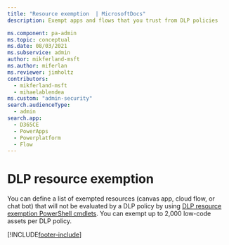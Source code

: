```yaml
---
title: "Resource exemption  | MicrosoftDocs"
description: Exempt apps and flows that you trust from DLP policies

ms.component: pa-admin
ms.topic: conceptual
ms.date: 08/03/2021
ms.subservice: admin
author: mikferland-msft
ms.author: miferlan
ms.reviewer: jimholtz
contributors:
  - mikferland-msft
  - mihaelablendea
ms.custom: "admin-security"
search.audienceType: 
  - admin
search.app:
  - D365CE
  - PowerApps
  - Powerplatform
  - Flow
---
```


# DLP resource exemption

You can define a list of exempted resources (canvas app, cloud flow, or chat bot) that will not be evaluated by a DLP policy by using [DLP resource exemption PowerShell cmdlets](powerapps-powershell.md#dlp-resource-exemption-cmdlets). You can exempt up to 2,000 low-code assets per DLP policy.



[!INCLUDE[footer-include](../includes/footer-banner.md)]
